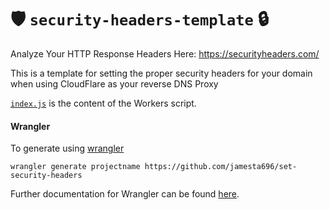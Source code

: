 # 🛡️ `security-headers-template` 🔒
Analyze Your HTTP Response Headers Here:
https://securityheaders.com/

This is a template for setting the proper security headers for your domain when using CloudFlare as your reverse DNS Proxy

[`index.js`](https://github.com/jamesta696/set-security-headers/blob/master/index.js) is the content of the Workers script.

#### Wrangler

To generate using [wrangler](https://github.com/cloudflare/wrangler)

```
wrangler generate projectname https://github.com/jamesta696/set-security-headers
```

Further documentation for Wrangler can be found [here](https://developers.cloudflare.com/workers/tooling/wrangler).
